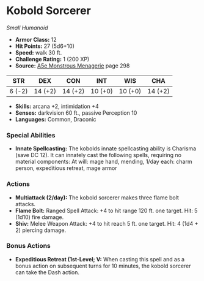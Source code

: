# Kobold Sorcerer

*Small* *Humanoid*

- **Armor Class:** 12
- **Hit Points:** 27 (5d6+10)
- **Speed:** walk 30 ft.
- **Challenge Rating:** 1 (200 XP)
- **Source:** [A5e Monstrous Menagerie](https://enpublishingrpg.com/products/level-up-monstrous-menagerie-a5e) page 298

| STR | DEX | CON | INT | WIS | CHA |
| --- | --- | --- | --- | --- | --- |
| 6 (-2) | 14 (+2) | 14 (+2) | 10 (+0) | 10 (+0) | 14 (+2) |

- **Skills:** arcana +2, intimidation +4
- **Senses:** darkvision 60 ft., passive Perception 10
- **Languages:** Common, Draconic

### Special Abilities

- **Innate Spellcasting:** The kobolds innate spellcasting ability is Charisma (save DC 12). It can innately cast the following spells, requiring no material components: At will: mage hand, mending, 1/day each: charm person, expeditious retreat, mage armor

### Actions

- **Multiattack (2/day):** The kobold sorcerer makes three flame bolt attacks.
- **Flame Bolt:** Ranged Spell Attack: +4 to hit  range 120 ft.  one target. Hit: 5 (1d10) fire damage.
- **Shiv:** Melee Weapon Attack: +4 to hit  reach 5 ft.  one target. Hit: 4 (1d4 + 2) piercing damage.

### Bonus Actions

- **Expeditious Retreat (1st-Level; V:** When casting this spell and as a bonus action on subsequent turns for 10 minutes, the kobold sorcerer can take the Dash action.


